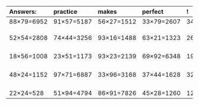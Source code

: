 | Answers: | practice | makes | perfect | ! |
| :--- | :--- | :--- | :--- | :--- |
| 88×79=6952 | 91×57=5187 | 56×27=1512 | 33×79=2607 | 34×32=1088 | 
|   |   |   |   |   | 
|   |   |   |   |   | 
|   |   |   |   |   | 
| 52×54=2808 | 74×44=3256 | 93×16=1488 | 63×21=1323 | 26×69=1794 | 
|   |   |   |   |   | 
|   |   |   |   |   | 
|   |   |   |   |   | 
|   |   |   |   |   | 
| 18×56=1008 | 23×51=1173 | 93×23=2139 | 69×92=6348 | 19×38=722 | 
|   |   |   |   |   | 
|   |   |   |   |   | 
|   |   |   |   |   | 
|   |   |   |   |   | 
| 48×24=1152 | 97×71=6887 | 33×96=3168 | 37×44=1628 | 32×18=576 | 
|   |   |   |   |   | 
|   |   |   |   |   | 
|   |   |   |   |   | 
|   |   |   |   |   | 
| 22×24=528 | 51×94=4794 | 86×91=7826 | 45×28=1260 | 12×68=816 | 
